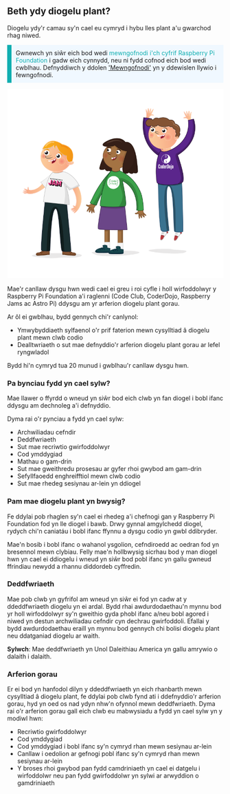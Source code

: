 ## Beth ydy diogelu plant?

Diogelu ydy'r camau sy'n cael eu cymryd i hybu lles plant a'u gwarchod rhag niwed.

<p style="border-left: solid; border-width:10px; border-color: #0faeb0; background-color: aliceblue; padding: 10px;">
Gwnewch yn siŵr eich bod wedi <span style="color: #0faeb0">mewngofnodi i'ch cyfrif Raspberry Pi Foundation</span> i gadw eich cynnydd, neu ni fydd cofnod eich bod wedi cwblhau. Defnyddiwch y ddolen <a href="https://my.raspberrypi.org/login">'Mewngofnodi'</a> yn y ddewislen llywio i fewngofnodi.
</p>

![Tri o bobl ifanc yn sefyll.](images/3-RPF-Kids.png)

Mae'r canllaw dysgu hwn wedi cael ei greu i roi cyfle i holl wirfoddolwyr y Raspberry Pi Foundation a'i raglenni (Code Club, CoderDojo, Raspberry Jams ac Astro Pi) ddysgu am yr arferion diogelu plant gorau.

Ar ôl ei gwblhau, bydd gennych chi'r canlynol:

* Ymwybyddiaeth sylfaenol o'r prif faterion mewn cysylltiad â diogelu plant mewn clwb codio
* Dealltwriaeth o sut mae defnyddio'r arferion diogelu plant gorau ar lefel ryngwladol

Bydd hi'n cymryd tua 20 munud i gwblhau'r canllaw dysgu hwn.

### Pa bynciau fydd yn cael sylw?

Mae llawer o ffyrdd o wneud yn siŵr bod eich clwb yn fan diogel i bobl ifanc ddysgu am dechnoleg a'i defnyddio.

Dyma rai o'r pynciau a fydd yn cael sylw:

* Archwiliadau cefndir
* Deddfwriaeth
* Sut mae recriwtio gwirfoddolwyr
* Cod ymddygiad
* Mathau o gam-drin
* Sut mae gweithredu prosesau ar gyfer rhoi gwybod am gam-drin
* Sefyllfaoedd enghreifftiol mewn clwb codio
* Sut mae rhedeg sesiynau ar-lein yn ddiogel

### Pam mae diogelu plant yn bwysig?

Fe ddylai pob rhaglen sy'n cael ei rhedeg a'i chefnogi gan y Raspberry Pi Foundation fod yn lle diogel i bawb. Drwy gynnal amgylchedd diogel, rydych chi'n caniatáu i bobl ifanc ffynnu a dysgu codio yn gwbl ddibryder.

Mae'n bosib i bobl ifanc o wahanol ysgolion, cefndiroedd ac oedran fod yn bresennol mewn clybiau. Felly mae'n hollbwysig sicrhau bod y man diogel hwn yn cael ei ddiogelu i wneud yn siŵr bod pobl ifanc yn gallu gwneud ffrindiau newydd a rhannu diddordeb cyffredin.

### Deddfwriaeth

Mae pob clwb yn gyfrifol am wneud yn siŵr ei fod yn cadw at y ddeddfwriaeth diogelu yn ei ardal. Bydd rhai awdurdodaethau'n mynnu bod yr holl wirfoddolwyr sy'n gweithio gyda phobl ifanc a/neu bobl agored i niwed yn destun archwiliadau cefndir cyn dechrau gwirfoddoli. Efallai y bydd awdurdodaethau eraill yn mynnu bod gennych chi bolisi diogelu plant neu ddatganiad diogelu ar waith.

**Sylwch**: Mae deddfwriaeth yn Unol Daleithiau America yn gallu amrywio o dalaith i dalaith.

### Arferion gorau

Er ei bod yn hanfodol dilyn y ddeddfwriaeth yn eich rhanbarth mewn cysylltiad â diogelu plant, fe ddylai pob clwb fynd ati i ddefnyddio'r arferion gorau, hyd yn oed os nad ydyn nhw'n ofynnol mewn deddfwriaeth. Dyma rai o'r arferion gorau gall eich clwb eu mabwysiadu a fydd yn cael sylw yn y modiwl hwn:

* Recriwtio gwirfoddolwyr
* Cod ymddygiad
* Cod ymddygiad i bobl ifanc sy'n cymryd rhan mewn sesiynau ar-lein
* Canllaw i oedolion ar gefnogi pobl ifanc sy'n cymryd rhan mewn sesiynau ar-lein
* Y broses rhoi gwybod pan fydd camdriniaeth yn cael ei datgelu i wirfoddolwr neu pan fydd gwirfoddolwr yn sylwi ar arwyddion o gamdriniaeth
